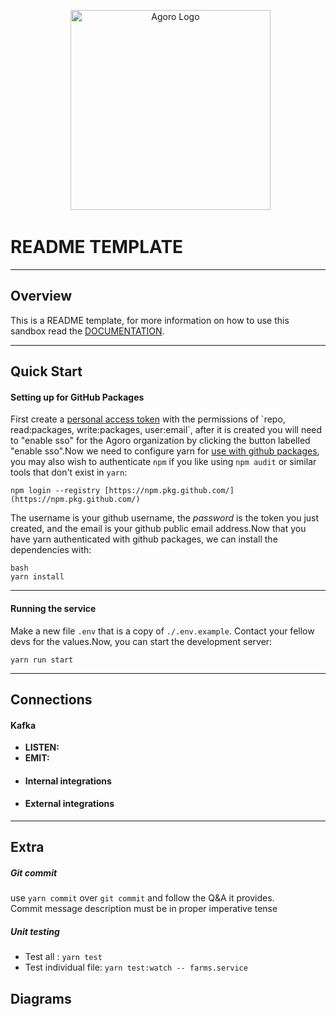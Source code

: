 <p align="center">  
  <img src="https://www.agorocarbonalliance.com/themes/custom/landing/logo.svg" width="320" alt="Agoro Logo" />  
</p>

# README TEMPLATE 

---  
## Overview
This is a README template, for more information on how to use this sandbox read the [DOCUMENTATION](https://github.com/agorocarbon/sandbox-api/blob/main/DOCUMENTATION.md).

---  
## Quick Start  
#### Setting up for GitHub Packages  
First create a [personal access token]([https://github.com/settings/tokens](https://github.com/settings/tokens)) with the permissions of `repo, read:packages, write:packages, user:email`, after it is created you will need to "enable sso" for the Agoro organization by clicking the button labelled "enable sso".Now we need to configure yarn for [use with github packages]([https://docs.github.com/en/packages/using-github-packages-with-your-projects-ecosystem/configuring-npm-for-use-with-github-packages](https://docs.github.com/en/packages/using-github-packages-with-your-projects-ecosystem/configuring-npm-for-use-with-github-packages)), you may also wish to authenticate `npm` if you like using `npm audit` or similar tools that don't exist in `yarn`:
```  
npm login --registry [https://npm.pkg.github.com/](https://npm.pkg.github.com/)  
```
The username is your github username, the _password_ is the token you just created, and the email is your github public email address.Now that you have yarn authenticated with github packages, we can install the dependencies with:
```
bash  
yarn install  
```  
---  
#### Running the service  
Make a new file `.env` that is a copy of `./.env.example`. Contact your fellow devs for the values.Now, you can start the development server:
```  
yarn run start  
```  
---  
## Connections  
#### Kafka  
- **LISTEN:**  
- **EMIT:**
- #### Internal integrations
- #### External integrations
---  
## Extra  
##### Git commit
use `yarn commit` over `git commit` and follow the Q&A it provides.  
Commit message description must be in proper imperative tense
##### Unit testing
- Test all : `yarn test`  
- Test individual file: `yarn test:watch -- farms.service`  
## Diagrams